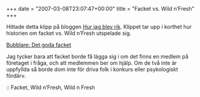 +++
date = "2007-03-08T23:07:47+00:00"
title = "Facket vs. Wild n’Fresh"
+++

Hittade detta klipp på bloggen [Hur jag blev rik][1]. Klippet tar upp i korthet hur historien om facket vs. Wild n&#8217;Fresh utspelade sig.

  
[Bubblare: Det goda facket][2]

Jag tycker bara att facket borde få lägga sig i om det finns en medlem på företaget i fråga, och att medlemmen ber om hjälp. Om de två inte är uppfyllda så borde dom inte för driva folk i konkurs eller psykologiskt fördärv.

:: Facket, Wild n&#8217;Fresh, Wild n Fresh

<small></small>

 [1]: http://www.hurjagblevrik.se/det-goda-facket/
 [2]: http://bubblare.se/det_goda_facket/
